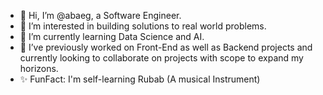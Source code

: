 - 👋 Hi, I’m @abaeg, a Software Engineer.
- 👀 I’m interested in building solutions to real world problems.
- 🌱 I’m currently learning Data Science and AI.
- 💞️ I’ve previously worked on Front-End as well as Backend projects and currently looking to collaborate on projects with scope to expand my horizons.
- ✨ FunFact: I'm self-learning Rubab (A musical Instrument)




<!---
abaeg/abaeg is a ✨ special ✨ repository because its `README.md` (this file) appears on your GitHub profile.
You can click the Preview link to take a look at your changes.
--->
